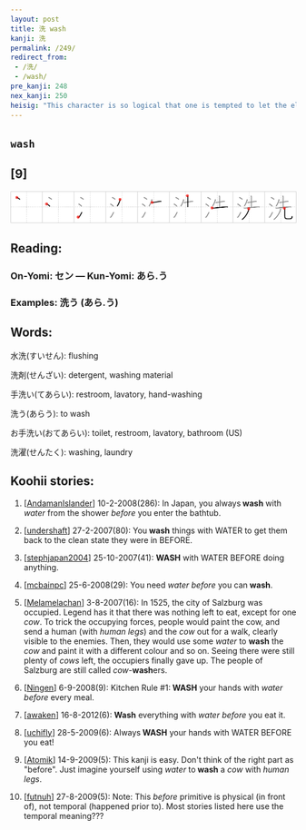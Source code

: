 ```yaml
---
layout: post
title: 洗 wash
kanji: 洗
permalink: /249/
redirect_from:
 - /洗/
 - /wash/
pre_kanji: 248
nex_kanji: 250
heisig: "This character is so logical that one is tempted to let the elements speak for themselves: <i>water</i> . . . <i>before</i>. But we have already decided we will not allow such rationalism to creep into our stories. Not even this once. Instead, let us change the character from the Peanuts comic strip called &quot;Pigpen,&quot; who is always preceded by a little cloud of dust and grime, and rename him &quot;<b>Wash</b>-Out.&quot; Everywhere he walks, a spray of <i>water</i> goes <i>before</i> him to sanitize everything he touches."
---
```


## `wash`

## [9]

<div class="stroke"><img src="../images/E6B497.png" /></div>

## Reading:

### On-Yomi: セン &mdash; Kun-Yomi: あら.う

### Examples: 洗う (あら.う)

## Words:

水洗(すいせん): flushing

洗剤(せんざい): detergent, washing material

手洗い(てあらい): restroom, lavatory, hand-washing

洗う(あらう): to wash

お手洗い(おてあらい): toilet, restroom, lavatory, bathroom (US)

洗濯(せんたく): washing, laundry

## Koohii stories:

1) [<a href="http://kanji.koohii.com/profile/AndamanIslander">AndamanIslander</a>] 10-2-2008(286): In Japan, you always<strong> wash</strong> with <em>water</em> from the shower <em>before</em> you enter the bathtub. 

2) [<a href="http://kanji.koohii.com/profile/undershaft">undershaft</a>] 27-2-2007(80): You<strong> wash</strong> things with WATER to get them back to the clean state they were in BEFORE. 

3) [<a href="http://kanji.koohii.com/profile/stephjapan2004">stephjapan2004</a>] 25-10-2007(41): <strong>WASH</strong> with WATER BEFORE doing anything. 

4) [<a href="http://kanji.koohii.com/profile/mcbainpc">mcbainpc</a>] 25-6-2008(29): You need <em>water</em> <em>before</em> you can<strong> wash</strong>. 

5) [<a href="http://kanji.koohii.com/profile/Melamelachan">Melamelachan</a>] 3-8-2007(16): In 1525, the city of Salzburg was occupied. Legend has it that there was nothing left to eat, except for one <em>cow</em>. To trick the occupying forces, people would paint the cow, and send a human (with <em>human legs</em>) and the <em>cow</em> out for a walk, clearly visible to the enemies. Then, they would use some <em>water</em> to <strong>wash</strong> the <em>cow</em> and paint it with a different colour and so on. Seeing there were still plenty of <em>cows</em> left, the occupiers finally gave up. The people of Salzburg are still called <em>cow</em>-<strong>wash</strong>ers. 

6) [<a href="http://kanji.koohii.com/profile/Ningen">Ningen</a>] 6-9-2008(9): Kitchen Rule #1:<strong> WASH</strong> your hands with <em>water before</em> every meal. 

7) [<a href="http://kanji.koohii.com/profile/awaken">awaken</a>] 16-8-2012(6): <strong>Wash</strong> everything with <em>water</em> <em>before</em> you eat it. 

8) [<a href="http://kanji.koohii.com/profile/uchifly">uchifly</a>] 28-5-2009(6): Always<strong> WASH</strong> your hands with WATER BEFORE you eat! 

9) [<a href="http://kanji.koohii.com/profile/Atomik">Atomik</a>] 14-9-2009(5): This kanji is easy. Don&#039;t think of the right part as &quot;before&quot;. Just imagine yourself using <em>water</em> to<strong> wash</strong> a <em>cow</em> with <em>human legs</em>. 

10) [<a href="http://kanji.koohii.com/profile/futnuh">futnuh</a>] 27-8-2009(5): Note: This <em>before</em> primitive is physical (in front of), not temporal (happened prior to). Most stories listed here use the temporal meaning??? 
